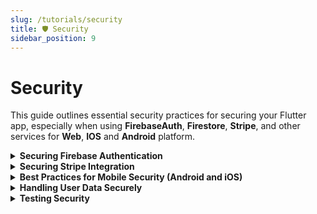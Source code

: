 ```yaml
---
slug: /tutorials/security
title: 🛡️ Security
sidebar_position: 9
---
```


# Security

This guide outlines essential security practices for securing your Flutter app, especially when using **FirebaseAuth**, **Firestore**, **Stripe**, and other services for **Web**, **IOS** and **Android** platform.


<details>
  <summary><strong>Securing Firebase Authentication</strong></summary>

### 1. **Use Strong Authentication Methods**
   - **Enable Multi-Factor Authentication (MFA)**: Add an extra layer of security by requiring users to authenticate with both their password and a second factor (like an SMS code or authenticator app).
   - **Enforce Strong Passwords**: In Firebase Authentication settings, enforce strong password requirements to prevent easy-to-guess credentials.

### 2. **Use Role-Based Access Control (RBAC) with Firestore Rules**
   - Limit data access based on user roles, ensuring users only access the data they're authorized to view or modify.
   - Example Firestore security rules:
   ```js
   rules_version = '2'; 
   service cloud.firestore {
     match /databases/{database}/documents {
       match /users/{userId} {
         // Allow authenticated users to read their own document
         allow read: if request.auth != null && request.auth.uid == userId;

         // Allow Cloud Functions to create documents, but only with necessary fields (e.g., 'trialCount')
         allow create: if request.auth != null && request.resource.data.keys().hasOnly(['trialCount']);

         // Allow authenticated users to update their 'trialCount', but only if it's being decremented
         allow update: if request.auth != null
                        && request.auth.uid == userId
                        && request.resource.data.keys().hasOnly(['trialCount'])
                        && request.resource.data.trialCount <= resource.data.trialCount;

         // Prevent arbitrary writes or document deletions
         allow write: if false;
         allow delete: if false;
       }
     }
   }
   ```

</details>

<details>
  <summary><strong>Securing Stripe Integration</strong></summary>

### 1. **API Key Security**
   - **Store Keys Securely**: Use secure storage options like **Flutter Secure Storage** to store your Stripe API keys and tokens.
   - **Avoid Hardcoding Keys**: Never expose your API keys or private tokens in your frontend codebase or client-side application. Always keep them on the server side.

### 2. **Verify Purchases Server-Side**
   - **Server-Side Verification**: Always use Stripe's server-side endpoint to validate payments and ensure the legitimacy of transactions, preventing fraud.

### 3. **Move Sensitive API Calls to Firebase Cloud Functions**
   - **Why Move API Calls to Backend**: It's crucial to move sensitive API calls like payment processing to the server backend (e.g., Firebase Cloud Functions) rather than handling them directly on the client. This prevents attackers from intercepting keys or tokens in the client-side code using browser tools.
   - **Example Firebase Cloud Function for Webhook**: Handle Stripe webhooks in Firebase Cloud Functions to securely update the user's subscription status in Firestore based on the payment outcome.

</details>

<details>
  <summary><strong>Best Practices for Mobile Security (Android and iOS)</strong></summary>

### 1. **Obfuscate Code**
   - **Android**: Enable ProGuard in `build.gradle` to obfuscate and minify your code, making it harder for attackers to reverse-engineer.
   - **iOS**: Enable Swift code obfuscation through Xcode settings to protect your app's source code from unauthorized access.

### 2. **Secure API Calls**
   - **Use HTTPS**: Always ensure that your network calls are made over HTTPS to encrypt data in transit.
   - **Validate SSL Certificates**: Protect your app from man-in-the-middle attacks by validating SSL certificates on both Android and iOS devices.

### 3. **Store Sensitive Data Securely**
   - **iOS**: Use the **Keychain** to securely store sensitive data such as authentication tokens.
   - **Android**: Store sensitive data in **EncryptedSharedPreferences** or use **Android Keystore** for better protection of private data.

</details>

<details>
  <summary><strong>Handling User Data Securely</strong></summary>

### 1. **Minimize Data Collection**
   - Only collect the necessary user data and be transparent about what data you are collecting. Follow data protection principles and comply with regulations like GDPR, if applicable.

### 2. **Use Secure Communication for Data Transfer**
   - Ensure that all user data is transferred securely over HTTPS to prevent unauthorized access and protect data integrity during transit.

</details>

<details>
  <summary><strong>Testing Security</strong></summary>

### 1. **Use Firebase Emulator Suite for Local Testing**
   - Test Firebase Authentication and Firestore locally using the Firebase Emulator Suite to ensure everything works correctly before going live.

### 2. **Perform Vulnerability Scans**
   - Use security tools like **OWASP ZAP** or **Burp Suite** to perform security audits and vulnerability scanning on your app.

### 3. **Test Permissions on Real Devices**
   - Always test your app on real Android and iOS devices to ensure that the permissions and data security settings are enforced correctly.

</details>



